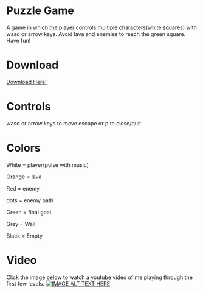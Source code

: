 # Puzzle Game
A game in which the player controls multiple characters(white squares) with wasd or arrow keys. Avoid lava and enemies to reach the green square. Have fun!

# Download
[Download Here!](https://github.com/binoy-d/2p1p-puzzle-game/raw/master/game.jar "Download Link")

# Controls
wasd or arrow keys to move
escape or p to close/quit

# Colors
White = player(pulse with music)

Orange = lava

Red = enemy

  dots = enemy path

Green = final goal

Grey = Wall

Black = Empty

# Video
Click the image below to watch a youtube video of me playing through the first few levels.
[![IMAGE ALT TEXT HERE](https://img.youtube.com/vi/biRar_lbAP4/0.jpg)](https://www.youtube.com/watch?v=biRar_lbAP4)
